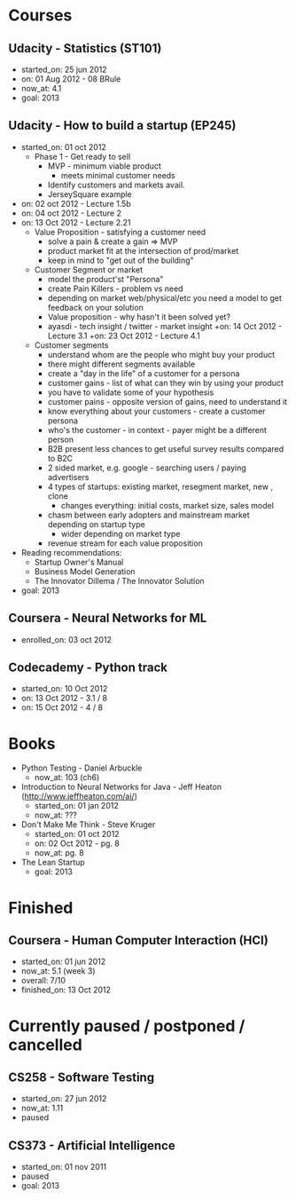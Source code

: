 Courses
===============

Udacity - Statistics (ST101)
---------------
+ started_on: 25 jun 2012
+ on: 01 Aug 2012 - 08 BRule
+ now_at: 4.1
+ goal: 2013

Udacity - How to build a startup (EP245)
---------------
+ started_on: 01 oct 2012
    + Phase 1 - Get ready to sell
        + MVP - minimum viable product
            + meets minimal customer needs
        + Identify customers and markets avail.
        + JerseySquare example
+ on: 02 oct 2012 - Lecture 1.5b
+ on: 04 oct 2012 - Lecture 2
+ on: 13 Oct 2012 - Lecture 2.21
    + Value Proposition - satisfying a customer need
        + solve a pain & create a gain => MVP
        + product market fit at the intersection of prod/market
        + keep in mind to "get out of the building"
    + Customer Segment or market
        + model the product'st "Persona"
        + create Pain Killers - problem vs need
        + depending on market web/physical/etc you need a model to get feedback on your solution
        + Value proposition - why hasn't it been solved yet?
        + ayasdi - tech insight / twitter - market insight
+on: 14 Oct 2012 - Lecture 3.1
+on: 23 Oct 2012 - Lecture 4.1
    + Customer segments
        + understand whom are the people who might buy your product
        + there might different segments available
        + create a "day in the life" of a customer for a persona
        + customer gains - list of what can they win by using your product
        + you have to validate some of your hypothesis
        + customer pains - opposite version of gains, need to understand it
        + know everything about your customers - create a customer persona
        + who's the customer - in context - payer might be a different person
        + B2B present less chances to get useful survey results compared to B2C
        + 2 sided market, e.g. google - searching users / paying advertisers
        + 4 types of startups: existing market, resegment market, new , clone
            + changes everything: initial costs, market size, sales model
        + chasm between early adopters and mainstream market depending on startup type
            + wider depending on market type
        + revenue stream for each value proposition
+ Reading recommendations:
    + Startup Owner's Manual
    + Business Model Generation
    + The Innovator Dillema / The Innovator Solution
+ goal: 2013

Coursera - Neural Networks for ML
---------------
+ enrolled_on: 03 oct 2012

Codecademy - Python track
---------------
+ started_on: 10 Oct 2012
+ on: 13 Oct 2012 - 3.1 / 8
+ on: 15 Oct 2012 - 4 / 8

Books
===============
+ Python Testing - Daniel Arbuckle
    + now_at: 103 (ch6)
+ Introduction to Neural Networks for Java - Jeff Heaton (http://www.jeffheaton.com/ai/)
    + started_on: 01 jan 2012
    + now_at: ???
+ Don't Make Me Think - Steve Kruger
    + started_on: 01 oct 2012
    + on: 02 Oct 2012 - pg. 8
    + now_at: pg. 8
+ The Lean Startup
    + goal: 2013

Finished
===============
Coursera - Human Computer Interaction (HCI)
---------------
+ started_on: 01 jun 2012
+ now_at: 5.1 (week 3)
+ overall: 7/10
+ finished_on: 13 Oct 2012

    
Currently paused / postponed / cancelled
===============

CS258 - Software Testing
---------------
+ started_on: 27 jun 2012
+ now_at: 1.11
+ paused

CS373 - Artificial Intelligence
---------------
+ started_on: 01 nov 2011
+ paused
+ goal: 2013

